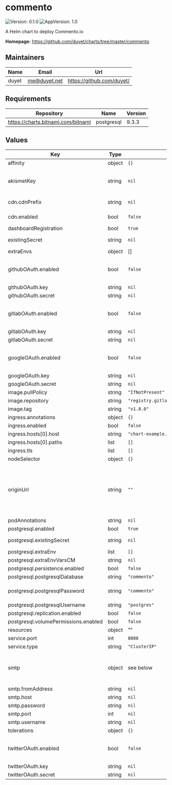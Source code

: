 # commento

![Version: 0.1.0](https://img.shields.io/badge/Version-0.1.0-informational?style=flat-square) ![AppVersion: 1.0](https://img.shields.io/badge/AppVersion-1.0-informational?style=flat-square)

A Helm chart to deploy Commento.io

**Homepage:** <https://github.com/duyet/charts/tree/master/commento>

## Maintainers

| Name | Email | Url |
| ---- | ------ | --- |
| duyet | me@duyet.net | https://github.com/duyet/ |

## Requirements

| Repository | Name | Version |
|------------|------|---------|
| https://charts.bitnami.com/bitnami | postgresql | 9.3.3 |

## Values

| Key | Type | Default | Description |
|-----|------|---------|-------------|
| affinity | object | `{}` |  |
| akismetKey | string | `nil` | Akismet API key. Create a key in your Akismet dashboard <https://akismet.com/account/>. By default, Akismet integration is turned off when this value is left empty. |
| cdn.cdnPrefix | string | `nil` | CDN Prefix, e.g. cdnPrefix: http://d111111abcdef8.cloudfront.net |
| cdn.enabled | bool | `false` | Enable CDN. Useful if you'd like to use a CDN with Commento |
| dashboardRegistration | bool | `true` | Used to disable new dashboard registrations |
| existingSecret | string | `nil` | Existing secret to use for PostgreSQL passwords |
| extraEnvs | object | [] | Extra environments |
| githubOAuth.enabled | bool | `false` | GitHub OAuth configuration. Create a new OAuth app in GitHub developer settings to generate a set of credentials: https://github.com/settings/developers |
| githubOAuth.key | string | `nil` |  |
| githubOAuth.secret | string | `nil` |  |
| gitlabOAuth.enabled | bool | `false` | Gitlab OAuth configuration. Create a new application in your GitLab settings to generate a set of credentials: https://gitlab.com/profile/applications |
| gitlabOAuth.key | string | `nil` |  |
| gitlabOAuth.secret | string | `nil` |  |
| googleOAuth.enabled | bool | `false` | Google OAuth configuration Create a new project in the Google developer console to generate a set of credentials: https://console.developers.google.com/project |
| googleOAuth.key | string | `nil` |  |
| googleOAuth.secret | string | `nil` |  |
| image.pullPolicy | string | `"IfNotPresent"` |  |
| image.repository | string | `"registry.gitlab.com/commento/commento"` | The image of the commento container. |
| image.tag | string | `"v1.8.0"` | The image tag. |
| ingress.annotations | object | `{}` |  |
| ingress.enabled | bool | `false` |  |
| ingress.hosts[0].host | string | `"chart-example.local"` |  |
| ingress.hosts[0].paths | list | `[]` |  |
| ingress.tls | list | `[]` |  |
| nodeSelector | object | `{}` |  |
| originUrl | string | `""` | COMMENTO_ORIGIN This should be set to the subdomain or the IP address hosting Commento All API requests will go to this server. This may include subdirectories if Commento is hosted behind a reverse proxy, for example. Include the protocol in the value to use HTTP/HTTPS. E.g. http://commento.example.com |
| podAnnotations | string | `nil` | K8S Pod annotations |
| postgresql.enabled | bool | `true` | Enable postgresql |
| postgresql.existingSecret | string | `nil` | This existing secret to use for PostgreSQL passwords |
| postgresql.extraEnv | list | `[]` | Extra envs for postgres |
| postgresql.extraEnvVarsCM | string | `nil` | Extra env configmap for postgres |
| postgresql.persistence.enabled | bool | `false` |  |
| postgresql.postgresqlDatabase | string | `"commento"` | Postgres database name |
| postgresql.postgresqlPassword | string | `"commento"` | Postgres password WARNING: you should NOT use this, instead specify `postgresql.existingSecret` |
| postgresql.postgresqlUsername | string | `"postgres"` | Postgres username |
| postgresql.replication.enabled | bool | `false` | Enable Postgres persistence |
| postgresql.volumePermissions.enabled | bool | `false` | Enable Postgres volumn permissions |
| resources | object | "" | Pod resources |
| service.port | int | `8080` |  |
| service.type | string | `"ClusterIP"` |  |
| smtp | object | see below | SMTP credentials and configuration the server should use to send emails. By default, all settings are empty and email features such as email notification and reset password are turned off. |
| smtp.fromAddress | string | `nil` | SMTP fromAddress |
| smtp.host | string | `nil` | SMTP Host |
| smtp.password | string | `nil` | SMTP password |
| smtp.port | int | `nil` | SMTP Port |
| smtp.username | string | `nil` | SMTP user |
| tolerations | object | `{}` |  |
| twitterOAuth.enabled | bool | `false` | Twitter OAuth configuration. Create an app in the Twitter developer dashboard to generate a set of credentials: https://developer.twitter.com/en/apps |
| twitterOAuth.key | string | `nil` |  |
| twitterOAuth.secret | string | `nil` |  |
